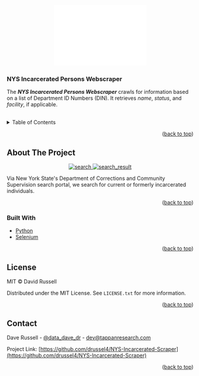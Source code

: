 <div id="top"></div>



<!-- PROJECT LOGO -->
<br />
<div align="center">
  <a href="https://github.com/drussel4/NYS-Incarcerated-Scraper">
    <img src="src/media/nys.png" alt="Logo">
    <!-- width="80" height="80" -->
  </a>

<h3 align="left">NYS Incarcerated Persons Webscraper</h3>

  <p align="left">
    The <b><i>NYS Incarcerated Persons Webscraper</i></b> crawls for information based on a list of Department ID Numbers (DIN). It retrieves <i>name</i>, <i>status</i>, and <i>facility</i>, if applicable.
    <br />
    <br />
  </p>
</div>



<!-- TABLE OF CONTENTS -->
<details>
  <summary>Table of Contents</summary>
  <ol>
    <li>
      <a href="#about-the-project">About The Project</a>
      <ul>
        <li><a href="#built-with">Built With</a></li>
      </ul>
    </li>
    <li><a href="#license">License</a></li>
    <li><a href="#contact">Contact</a></li>
  </ol>
</details>



<p align="right">(<a href="#top">back to top</a>)</p>

<!-- ABOUT THE PROJECT -->
## About The Project

<div align="center">
  <a href="https://nysdoccslookup.doccs.ny.gov/">
    <img src="src/media/media/search.jpg" alt="search">
  </a>
  <a href="https://nysdoccslookup.doccs.ny.gov/">
    <img src="src/media/media/search_result.jpg" alt="search_result">
  </a>
</div>

Via New York State's Department of Corrections and Community Supervision search portal, we search for current or formerly incarcerated individuals.

<p align="right">(<a href="#top">back to top</a>)</p>



### Built With


* [Python](https://www.python.org/)
* [Selenium](https://selenium-python.readthedocs.io/)


<p align="right">(<a href="#top">back to top</a>)</p>



<!-- LICENSE -->
## License

MIT © David Russell

Distributed under the MIT License. See `LICENSE.txt` for more information.

<p align="right">(<a href="#top">back to top</a>)</p>



<!-- CONTACT -->
## Contact

Dave Russell - [@data_dave_dr](https://twitter.com/data_dave_dr) - dev@tappanresearch.com

Project Link: [https://github.com/drussel4/NYS-Incarcerated-Scraper](https://github.com/drussel4/NYS-Incarcerated-Scraper)

<p align="right">(<a href="#top">back to top</a>)</p>
